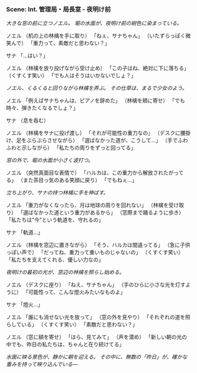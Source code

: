 ### Scene: Int. 管理局・局長室 - 夜明け前

*大きな窓の前に立つノエル。*
*堀の水面が、夜明け前の紺色に染まっている。*

ノエル
（机の上の林檎を手に取り）
「ねぇ、サナちゃん」
（いたずらっぽく微笑んで）
「重力って、素敵だと思わない？」

サナ
「...はい？」

ノエル
（林檎を放り投げながら受け止め）
「この子はね、絶対に下に落ちる」
（くすくす笑い）
「でも人はそうはいかないでしょ？」

*ノエル、くるくると回りながら林檎を弄ぶ。*
*その仕草は、まるで少女のよう。*

ノエル
「例えばサナちゃんは、ピアノを辞めた」
（林檎を頬に寄せ）
「でも時々、弾きたくなるでしょ？」

サナ
（息を呑む）

ノエル
（林檎をサナに投げ渡し）
「それが可能性の重力なの」
（デスクに腰掛け、足をぶらぶらさせながら）
「選ばなかった道が、こうして...」
（手でふわふわと示しながら）
「私たちの周りをずっと回ってる」

*窓の外で、堀の水面が小さく波打つ。*

ノエル
（突然真面目な表情で）
「ハルカは、この重力から解放されたがってる」
（また茶目っ気のある笑顔に戻り）
「でもねぇ...」

*立ち上がり、サナの持つ林檎に手を伸ばす。*

ノエル
「重力がなくなったら、月は地球の周りを回れない」
（林檎を受け取り）
「選ばなかった道という重力があるから」
（窓際まで踊るように歩き）
「私たちは"今"という軌道を、守れるの」

サナ
「軌道...」

ノエル
（林檎を窓辺に置きながら）
「そう、ハルカは間違ってる」
（急に子供っぽい声で）
「だってね、重力って重いものじゃないの」
（くすくす笑い）
「私たちを支えてくれる、優しい力なの」

*夜明けの最初の光が、窓辺の林檎を照らし始める。*

ノエル
（デスクに座り）
「ねえ、サナちゃん」
（手のひらに小さな光を灯すように）
「可能性って、こんな燈火みたいなものよ」

サナ
「燈火...」

ノエル
「誰にも消せない光を放って」
（窓の外を見やり）
「それぞれの道を照らしている」
（くすくす笑い）
「素敵だと思わない？」

ノエル
（窓に額を寄せ）
「ほら、見てみて」
（声を潜め）
「新しい朝の光の中でも、昨日の私たちは、ちゃんと在り続けてる」

*水面に映る景色が、静かに朝を迎える。*
*その中に、無数の「昨日」が、確かな重みを持って映り込んでいる―*